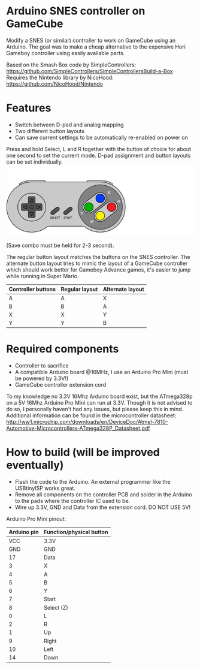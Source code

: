 # Arduino SNES controller on GameCube
Modify a SNES (or similar) controller to work on GameCube using an Arduino. The goal was to make a cheap alternative to the expensive Hori Gameboy controller using easily available parts.

Based on the Smash Box code by SimpleControllers: https://github.com/SimpleControllers/SimpleControllersBuild-a-Box
Requires the Nintendo library by NicoHood: https://github.com/NicoHood/Nintendo

# Features
* Switch between D-pad and analog mapping
* Two different button layouts
* Can save current settings to be automatically re-enabled on power on

Press and hold Select, L and R together with the button of choice for about one second to set the current mode. D-pad assignment and button layouts can be set individually.
![SNES controller](/SNES_controller.gif)

(Save combo must be held for 2-3 second).

The regular button layout matches the buttons on the SNES controller. The alternate button layout tries to mimic the layout of a GameCube controller which should work better for Gameboy Advance games, it's easier to jump while running in Super Mario.

Controller buttons | Regular layout | Alternate layout
------------ | ------------- | -------------
A | A | X
B | B | A
X | X | Y
Y | Y | B

# Required components
* Controller to sacrifice
* A compatible Arduino board @16MHz, I use an Arduino Pro Mini (must be powered by 3.3V!)
* GameCube controller extension cord

To my knowledge no 3.3V 16Mhz Arduino board exist, but the ATmega328p on a 5V 16Mhz Arduino Pro Mini can run at 3.3V. Though it is not advised to do so, I personally haven't had any issues, but please keep this in mind. Additional information can be found in the microcontroller datasheet:
http://ww1.microchip.com/downloads/en/DeviceDoc/Atmel-7810-Automotive-Microcontrollers-ATmega328P_Datasheet.pdf

# How to build (will be improved eventually)
* Flash the code to the Arduino. An external programmer like the USBtinyISP works great.
* Remove all components on the controller PCB and solder in the Arduino to the pads where the controller IC used to be.
* Wire up 3.3V, GND and Data from the extension cord. DO NOT USE 5V!

Arduino Pro Mini pinout:

Arduino pin | Function/physical button
------------ | -------------
VCC | 3.3V
GND | GND
17 | Data
3 | X
4 | A
5 | B
6 | Y
7 | Start
8 | Select (Z)
0 | L
2 | R
1 | Up
9 | Right
10 | Left
14 | Down
